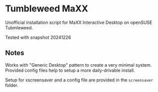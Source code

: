 # Tumbleweed MaXX
Unofficial installation script for MaXX Interactive Desktop on openSUSE Tubmleweed.

Tested with snapshot 20241226

## Notes
Works with "Generic Desktop" pattern to create a very minimal system. Provided config files help to setup a more daily-drivable install.

Setup for xscreensaver and a config file are provided in the `screensaver` folder.
